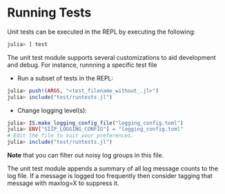 # Running Tests

Unit tests can be executed in the REPL by executing the following:

```julia
julia> ] test
```

The unit test module supports several customizations to aid development and
debug. For instance, runnning a specific test file

  - Run a subset of tests in the REPL:

```julia
julia> push!(ARGS, "<test_filename_without_.jl>")
julia> include("test/runtests.jl")
```

  - Change logging level(s):

```julia
julia> IS.make_logging_config_file("logging_config.toml")
julia> ENV["SIIP_LOGGING_CONFIG"] = "logging_config.toml"
# Edit the file to suit your preferences.
julia> include("test/runtests.jl")
```

**Note** that you can filter out noisy log groups in this file.

The unit test module appends a summary of all log message counts to the log
file.  If a message is logged too frequently then consider tagging that message
with maxlog=X to suppress it.

